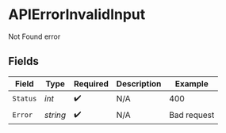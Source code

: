 # APIErrorInvalidInput

Not Found error


## Fields

| Field              | Type               | Required           | Description        | Example            |
| ------------------ | ------------------ | ------------------ | ------------------ | ------------------ |
| `Status`           | *int*              | :heavy_check_mark: | N/A                | 400                |
| `Error`            | *string*           | :heavy_check_mark: | N/A                | Bad request        |